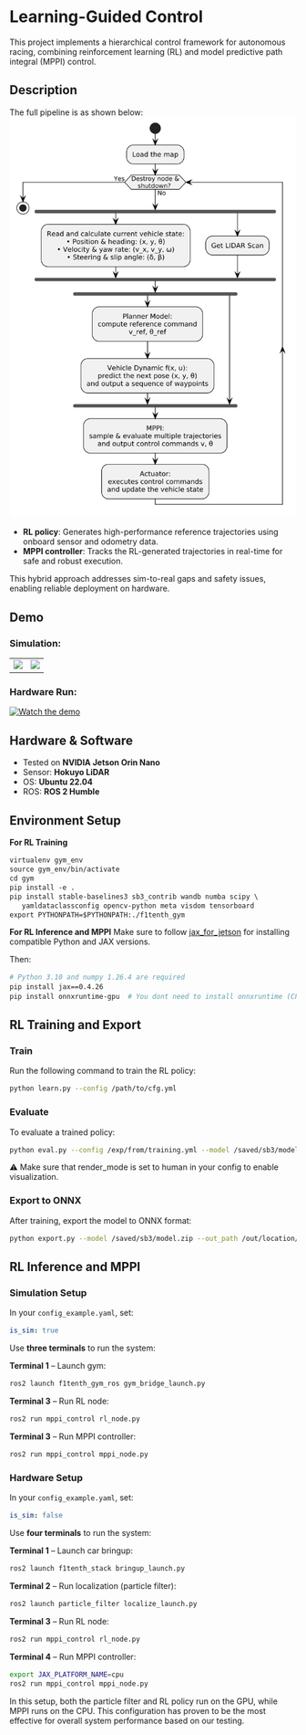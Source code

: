 # Learning-Guided Control
This project implements a hierarchical control framework for autonomous racing, combining reinforcement learning (RL) and model predictive path integral (MPPI) control.

## Description
The full pipeline is as shown below:  
![Full Pipeline](img/pipeline.png)
- **RL policy**: Generates high-performance reference trajectories using onboard sensor and odometry data.
- **MPPI controller**: Tracks the RL-generated trajectories in real-time for safe and robust execution.

This hybrid approach addresses sim-to-real gaps and safety issues, enabling reliable deployment on hardware.

## Demo
### Simulation:
<table>
  <tr>
    <td><img src="img/mppi_obs.gif" height="300px" /></td>
    <td><img src="img/rl.gif" height="300px" /></td>
  </tr>
</table>

### Hardware Run:
[![Watch the demo](https://img.youtube.com/vi/qhtq4Dn11mY/0.jpg)](https://youtu.be/qhtq4Dn11mY)

## Hardware & Software

- Tested on **NVIDIA Jetson Orin Nano**
- Sensor: **Hokuyo LiDAR**
- OS: **Ubuntu 22.04**  
- ROS: **ROS 2 Humble**


## Environment Setup
**For RL Training**
```
virtualenv gym_env
source gym_env/bin/activate
cd gym
pip install -e .
pip install stable-baselines3 sb3_contrib wandb numba scipy \
   yamldataclassconfig opencv-python meta visdom tensorboard
export PYTHONPATH=$PYTHONPATH:./f1tenth_gym
```

**For RL Inference and MPPI**
Make sure to follow [jax_for_jetson](https://github.com/zzangupenn/jax_for_jetson) for installing compatible Python and JAX versions.

Then:

```bash
# Python 3.10 and numpy 1.26.4 are required
pip install jax==0.4.26
pip install onnxruntime-gpu  # You dont need to install onnxruntime (CPU version)
```

## RL Training and Export
### Train
Run the following command to train the RL policy:
```bash
python learn.py --config /path/to/cfg.yml
```

### Evaluate
To evaluate a trained policy:
```bash
python eval.py --config /exp/from/training.yml --model /saved/sb3/model.zip
```
⚠️ Make sure that render_mode is set to human in your config to enable visualization.

### Export to ONNX
After training, export the model to ONNX format:
```bash
python export.py --model /saved/sb3/model.zip --out_path /out/location/path.onnx
```

## RL Inference and MPPI
### Simulation Setup
In your `config_example.yaml`, set:
```yaml
is_sim: true
```
Use **three terminals** to run the system:

**Terminal 1** – Launch gym:
```bash
ros2 launch f1tenth_gym_ros gym_bridge_launch.py
```

**Terminal 3** – Run RL node:
```bash
ros2 run mppi_control rl_node.py
```

**Terminal 3** – Run MPPI controller:
```bash
ros2 run mppi_control mppi_node.py
```


### Hardware Setup
In your `config_example.yaml`, set:
```yaml
is_sim: false
```

Use **four terminals** to run the system:

**Terminal 1** – Launch car bringup:  
```bash
ros2 launch f1tenth_stack bringup_launch.py
```

**Terminal 2** – Run localization (particle filter):
```bash
ros2 launch particle_filter localize_launch.py
```

**Terminal 3** – Run RL node:
```bash
ros2 run mppi_control rl_node.py
```


**Terminal 4** – Run MPPI controller:
```bash
export JAX_PLATFORM_NAME=cpu
ros2 run mppi_control mppi_node.py
```
In this setup, both the particle filter and RL policy run on the GPU, while MPPI runs on the CPU. This configuration has proven to be the most effective for overall system performance based on our testing.